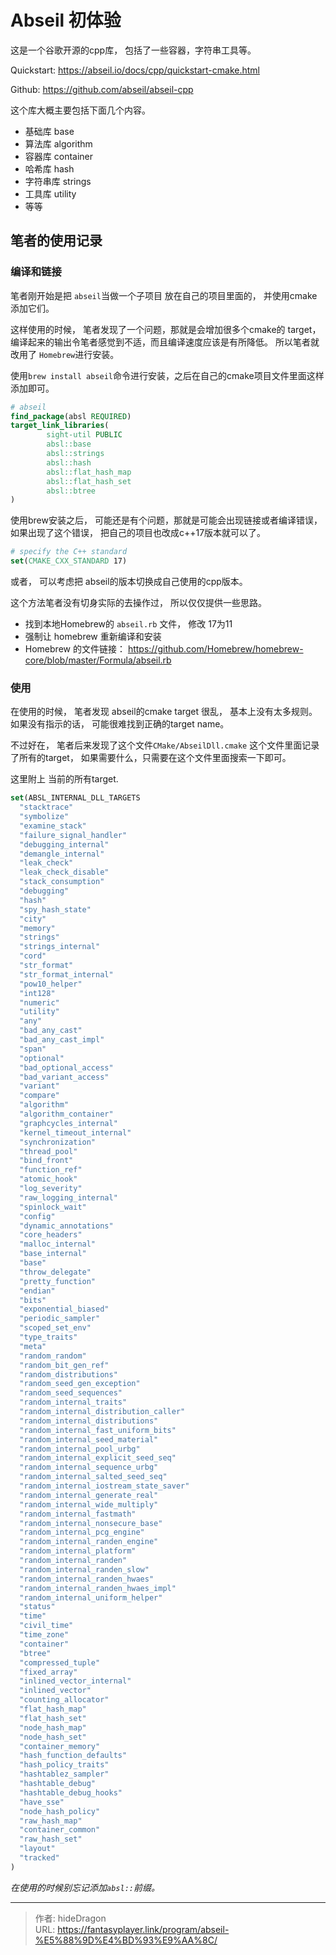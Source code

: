 # Abseil 初体验


这是一个谷歌开源的cpp库， 包括了一些容器，字符串工具等。

Quickstart:  https://abseil.io/docs/cpp/quickstart-cmake.html

Github: https://github.com/abseil/abseil-cpp



这个库大概主要包括下面几个内容。

- 基础库  base
- 算法库 algorithm
- 容器库  container
- 哈希库 hash
- 字符串库 strings
- 工具库  utility 
- 等等



## 笔者的使用记录

### 编译和链接

笔者刚开始是把 `abseil`当做一个子项目 放在自己的项目里面的， 并使用cmake添加它们。

这样使用的时候， 笔者发现了一个问题，那就是会增加很多个cmake的 target， 编译起来的输出令笔者感觉到不适，而且编译速度应该是有所降低。  所以笔者就改用了 `Homebrew`进行安装。 

使用`brew install abseil`命令进行安装，之后在自己的cmake项目文件里面这样添加即可。

```cmake
# abseil
find_package(absl REQUIRED)
target_link_libraries(
        sight-util PUBLIC
        absl::base
        absl::strings
        absl::hash
        absl::flat_hash_map
        absl::flat_hash_set
        absl::btree
)
```



使用brew安装之后， 可能还是有个问题，那就是可能会出现链接或者编译错误， 如果出现了这个错误， 把自己的项目也改成c++17版本就可以了。  

```cmake
# specify the C++ standard
set(CMAKE_CXX_STANDARD 17)
```

或者， 可以考虑把 abseil的版本切换成自己使用的cpp版本。 

这个方法笔者没有切身实际的去操作过， 所以仅仅提供一些思路。 

- 找到本地Homebrew的 `abseil.rb` 文件， 修改 17为11
- 强制让 homebrew 重新编译和安装
- Homebrew 的文件链接： https://github.com/Homebrew/homebrew-core/blob/master/Formula/abseil.rb



### 使用

在使用的时候， 笔者发现 abseil的cmake target 很乱， 基本上没有太多规则。 如果没有指示的话， 可能很难找到正确的target name。

不过好在， 笔者后来发现了这个文件`CMake/AbseilDll.cmake` 这个文件里面记录了所有的target， 如果需要什么，只需要在这个文件里面搜索一下即可。

这里附上 当前的所有target.

```cmake
set(ABSL_INTERNAL_DLL_TARGETS
  "stacktrace"
  "symbolize"
  "examine_stack"
  "failure_signal_handler"
  "debugging_internal"
  "demangle_internal"
  "leak_check"
  "leak_check_disable"
  "stack_consumption"
  "debugging"
  "hash"
  "spy_hash_state"
  "city"
  "memory"
  "strings"
  "strings_internal"
  "cord"
  "str_format"
  "str_format_internal"
  "pow10_helper"
  "int128"
  "numeric"
  "utility"
  "any"
  "bad_any_cast"
  "bad_any_cast_impl"
  "span"
  "optional"
  "bad_optional_access"
  "bad_variant_access"
  "variant"
  "compare"
  "algorithm"
  "algorithm_container"
  "graphcycles_internal"
  "kernel_timeout_internal"
  "synchronization"
  "thread_pool"
  "bind_front"
  "function_ref"
  "atomic_hook"
  "log_severity"
  "raw_logging_internal"
  "spinlock_wait"
  "config"
  "dynamic_annotations"
  "core_headers"
  "malloc_internal"
  "base_internal"
  "base"
  "throw_delegate"
  "pretty_function"
  "endian"
  "bits"
  "exponential_biased"
  "periodic_sampler"
  "scoped_set_env"
  "type_traits"
  "meta"
  "random_random"
  "random_bit_gen_ref"
  "random_distributions"
  "random_seed_gen_exception"
  "random_seed_sequences"
  "random_internal_traits"
  "random_internal_distribution_caller"
  "random_internal_distributions"
  "random_internal_fast_uniform_bits"
  "random_internal_seed_material"
  "random_internal_pool_urbg"
  "random_internal_explicit_seed_seq"
  "random_internal_sequence_urbg"
  "random_internal_salted_seed_seq"
  "random_internal_iostream_state_saver"
  "random_internal_generate_real"
  "random_internal_wide_multiply"
  "random_internal_fastmath"
  "random_internal_nonsecure_base"
  "random_internal_pcg_engine"
  "random_internal_randen_engine"
  "random_internal_platform"
  "random_internal_randen"
  "random_internal_randen_slow"
  "random_internal_randen_hwaes"
  "random_internal_randen_hwaes_impl"
  "random_internal_uniform_helper"
  "status"
  "time"
  "civil_time"
  "time_zone"
  "container"
  "btree"
  "compressed_tuple"
  "fixed_array"
  "inlined_vector_internal"
  "inlined_vector"
  "counting_allocator"
  "flat_hash_map"
  "flat_hash_set"
  "node_hash_map"
  "node_hash_set"
  "container_memory"
  "hash_function_defaults"
  "hash_policy_traits"
  "hashtablez_sampler"
  "hashtable_debug"
  "hashtable_debug_hooks"
  "have_sse"
  "node_hash_policy"
  "raw_hash_map"
  "container_common"
  "raw_hash_set"
  "layout"
  "tracked"
)
```

*在使用的时候别忘记添加`absl::`前缀。*





---

> 作者: hideDragon  
> URL: https://fantasyplayer.link/program/abseil-%E5%88%9D%E4%BD%93%E9%AA%8C/  

